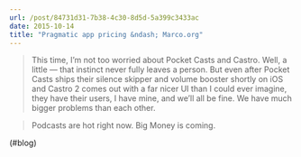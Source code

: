 ```yaml
---
url: /post/84731d31-7b38-4c30-8d5d-5a399c3433ac
date: 2015-10-14
title: "Pragmatic app pricing &ndash; Marco.org"
---
```


> This time, I’m not too worried about Pocket Casts and Castro. Well, a little — that instinct never fully leaves a person. But even after Pocket Casts ships their silence skipper and volume booster shortly on iOS and Castro 2 comes out with a far nicer UI than I could ever imagine, they have their users, I have mine, and we’ll all be fine. We have much bigger problems than each other.

    

> Podcasts are hot right now. Big Money is coming. 



(#blog)